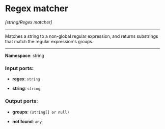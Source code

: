 # Regex matcher

_[string/Regex matcher]_

---

Matches a string to a non-global regular expression, and returns substrings that match the regular expression's groups.

---

__Namespace__: string

### Input ports:

* __regex__: ` string `


* __string__: ` string `

### Output ports:

* __groups__: ` (string[] or null) `


* __not found__: ` any `

